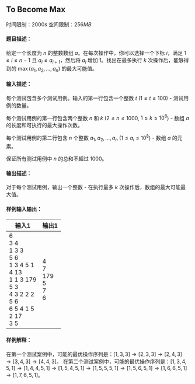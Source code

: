 ## To Become Max
时间限制：$2000s$ 空间限制：$256MB$
#### 题目描述：
给定一个长度为 $n$ 的整数数组 $a$。在每次操作中，你可以选择一个下标 $i$，满足 $1 \le i \le n - 1$ 且 $a_i \le a_{i + 1}$，然后将 $a_i$ 增加 $1$。找出在最多执行 $k$ 次操作后，能够得到的 $\max(a_1, a_2, \ldots, a_n)$ 的最大可能值。

#### 输入描述：
每个测试包含多个测试用例。输入的第一行包含一个整数 $t$ ($1 \le t \le 100$) - 测试用例的数量。

每个测试用例的第一行包含两个整数 $n$ 和 $k$ ($2 \le n \le 1000$, $1 \le k \le 10^{8}$) - 数组 $a$ 的长度和可执行的最大操作次数。

每个测试用例的第二行包含 $n$ 个整数 $a_1, a_2, \ldots, a_n$ ($1 \le a_i \le 10^{8}$) - 数组 $a$ 的元素。

保证所有测试用例中 $n$ 的总和不超过 $1000$。

#### 输出描述：
对于每个测试用例，输出一个整数 - 在执行最多 $k$ 次操作后，数组的最大可能最大值。
#### 样例输入输出：
|输入1| 输出1 |
|-- | -- |
|6<br/>3 4<br/>1 3 3<br/>5 6<br/>1 3 4 5 1<br/>4 13<br/>1 1 3 179<br/>5 3<br/>4 3 2 2 2<br/>5 6<br/>6 5 4 1 5<br/>2 17<br/>3 5|4<br/>7<br/>179<br/>5<br/>7<br/>6|
#### 样例解释：
在第一个测试案例中，可能的最优操作序列是：$[1, 3, 3] \rightarrow [2, 3, 3] \rightarrow [2, 4, 3] \rightarrow [3, 4, 3] \rightarrow [4, 4, 3]$。
在第二个测试案例中，可能的最优操作序列是：$[1, 3, 4, 5, 1] \rightarrow [1, 4, 4, 5, 1] \rightarrow [1, 5, 4, 5, 1] \rightarrow [1, 5, 5, 5, 1] \rightarrow [1, 5, 6, 5, 1] \rightarrow [1, 6, 6, 5, 1] \rightarrow [1, 7, 6, 5, 1]$。